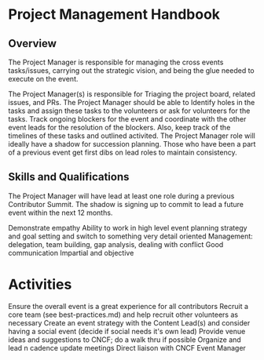 # Project Management Handbook

## Overview
The Project Manager is responsible for managing the cross events tasks/issues, carrying out the strategic vision, and being the glue needed to execute on the event.

The Project Manager(s) is responsible for Triaging the project board, related issues, and PRs. The Project Manager should be able to Identify holes in the tasks and assign these tasks to the volunteers or ask for volunteers for the tasks. Track ongoing blockers for the event and coordinate with the other event leads for the resolution of the blockers. 
Also, keep track of the timelines of these tasks and outlined activited. 
The Project Manager role will ideally have a shadow for succession planning. Those who have been a part of a previous event get first dibs on lead roles to maintain consistency.


## Skills and Qualifications
The Project Manager will have lead at least one role during a previous Contributor Summit. The shadow is signing up to commit to lead a future event within the next 12 months.

Demonstrate empathy
Ability to work in high level event planning strategy and goal setting and switch to something very detail oriented
Management: delegation, team building, gap analysis, dealing with conflict
Good communication
Impartial and objective

# Activities
Ensure the overall event is a great experience for all contributors Recruit a core team (see best-practices.md) and help recruit other volunteers as necessary
Create an event strategy with the Content Lead(s) and consider having a social event (decide if social needs it's own lead) Provide venue ideas and suggestions to CNCF; do a walk thru if possible
Organize and lead n cadence update meetings
Direct liaison with CNCF Event Manager